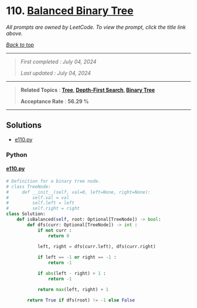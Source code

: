 # 110. [Balanced Binary Tree](<https://leetcode.com/problems/balanced-binary-tree>)

*All prompts are owned by LeetCode. To view the prompt, click the title link above.*

*[Back to top](<../README.md>)*

------

> *First completed : July 04, 2024*
>
> *Last updated : July 04, 2024*

------

> **Related Topics** : **[Tree](<by_topic/Tree.md>), [Depth-First Search](<by_topic/Depth-First Search.md>), [Binary Tree](<by_topic/Binary Tree.md>)**
>
> **Acceptance Rate** : **56.29 %**

------

## Solutions

- [e110.py](<../my-submissions/e110.py>)
### Python
#### [e110.py](<../my-submissions/e110.py>)
```Python
# Definition for a binary tree node.
# class TreeNode:
#     def __init__(self, val=0, left=None, right=None):
#         self.val = val
#         self.left = left
#         self.right = right
class Solution:
    def isBalanced(self, root: Optional[TreeNode]) -> bool:
        def dfs(curr: Optional[TreeNode]) -> int :
            if not curr :
                return 0
            
            left, right = dfs(curr.left), dfs(curr.right)

            if left == -1 or right == -1 :
                return -1

            if abs(left - right) > 1 :
                return -1

            return max(left, right) + 1

        return True if dfs(root) != -1 else False
```

